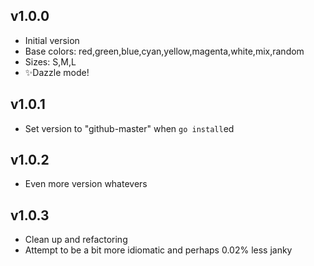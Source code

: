 ## v1.0.0

- Initial version
- Base colors: red,green,blue,cyan,yellow,magenta,white,mix,random
- Sizes: S,M,L
- ✨Dazzle mode!

## v1.0.1

- Set version to "github-master" when `go install`ed

## v1.0.2

- Even more version whatevers

## v1.0.3

- Clean up and refactoring
- Attempt to be a bit more idiomatic and perhaps 0.02% less janky
